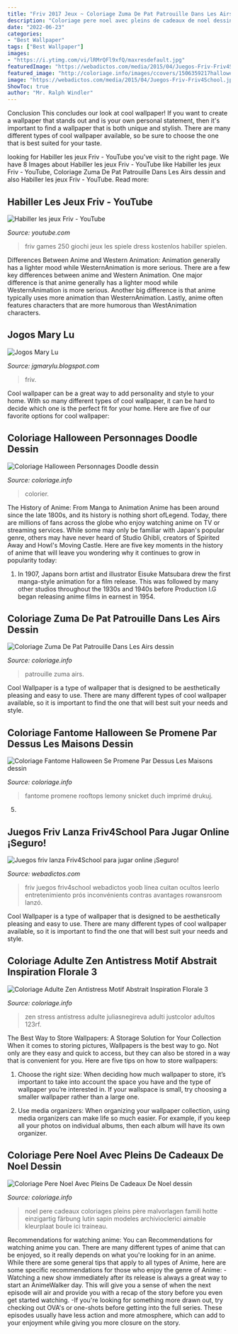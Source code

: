 ```yaml
---
title: "Friv 2017 Jeux ~ Coloriage Zuma De Pat Patrouille Dans Les Airs Dessin"
description: "Coloriage pere noel avec pleins de cadeaux de noel dessin"
date: "2022-06-23"
categories:
- "Best Wallpaper"
tags: ["Best Wallpaper"]
images:
- "https://i.ytimg.com/vi/lRMrQFl9xfQ/maxresdefault.jpg"
featuredImage: "https://webadictos.com/media/2015/04/Juegos-Friv-Friv4School.jpg"
featured_image: "http://coloriage.info/images/ccovers/1506359217halloween-personnages-doodle.jpg"
image: "https://webadictos.com/media/2015/04/Juegos-Friv-Friv4School.jpg"
ShowToc: true
author: "Mr. Ralph Windler"
---
```



Conclusion
This concludes our look at cool wallpaper! If you want to create a wallpaper that stands out and is your own personal statement, then it's important to find a wallpaper that is both unique and stylish. There are many different types of cool wallpaper available, so be sure to choose the one that is best suited for your taste.

	

		
looking for Habiller les jeux Friv - YouTube you've visit to the right page. We have 8 Images about Habiller les jeux Friv - YouTube like Habiller les jeux Friv - YouTube, Coloriage Zuma De Pat Patrouille Dans Les Airs dessin and also Habiller les jeux Friv - YouTube. Read more:
		
    
## Habiller Les Jeux Friv - YouTube

<img loading=lazy src="https://i.ytimg.com/vi/lRMrQFl9xfQ/maxresdefault.jpg" onerror="this.onerror=null;this.src='https://tse2.mm.bing.net/th?id=OIP.qkYGMJIKk0I9QvMVYwLqdgHaEK&amp;pid=15.1';" alt="Habiller les jeux Friv - YouTube">

_Source: youtube.com_

>friv games 250 giochi jeux les spiele dress kostenlos habiller spielen. 

	

Differences Between Anime and Western Animation: Animation generally has a lighter mood while WesternAnimation is more serious.
There are a few key differences between anime and Western Animation. One major difference is that anime generally has a lighter mood while WesternAnimation is more serious. Another big difference is that anime typically uses more animation than WesternAnimation. Lastly, anime often features characters that are more humorous than WestAnimation characters.

    
## Jogos Mary Lu

<img loading=lazy src="https://2.bp.blogspot.com/_DcYJFnaCSnQ/TB1RsrH49gI/AAAAAAAAAAU/btMc9LGrBlI/s1600/friv.png" onerror="this.onerror=null;this.src='https://tse3.mm.bing.net/th?id=OIP.jDFKqUle7uHiUXt3DhlSTAHaE9&amp;pid=15.1';" alt="Jogos Mary Lu">

_Source: jgmarylu.blogspot.com_

>friv. 

	

Cool wallpaper can be a great way to add personality and style to your home. With so many different types of cool wallpaper, it can be hard to decide which one is the perfect fit for your home. Here are five of our favorite options for cool wallpaper: 

    
## Coloriage Halloween Personnages Doodle Dessin

<img loading=lazy src="http://coloriage.info/images/ccovers/1506359217halloween-personnages-doodle.jpg" onerror="this.onerror=null;this.src='https://tse4.mm.bing.net/th?id=OIP.LiHhhWDgbgE0WvZj6ez2UAHaKl&amp;pid=15.1';" alt="Coloriage Halloween Personnages Doodle dessin">

_Source: coloriage.info_

>colorier. 

	

The History of Anime: From Manga to Animation
Anime has been around since the late 1800s, and its history is nothing short ofLegend. Today, there are millions of fans across the globe who enjoy watching anime on TV or streaming services. While some may only be familiar with Japan's popular genre, others may have never heard of Studio Ghibli, creators of Spirited Away and Howl's Moving Castle. Here are five key moments in the history of anime that will leave you wondering why it continues to grow in popularity today:
1) In 1907, Japans born artist and illustrator Eisuke Matsubara drew the first manga-style animation for a film release. This was followed by many other studios throughout the 1930s and 1940s before Production I.G began releasing anime films in earnest in 1954.

    
## Coloriage Zuma De Pat Patrouille Dans Les Airs Dessin

<img loading=lazy src="http://coloriage.info/images/ccovers/1506962867Zuma-de-Pat-Patrouille-dans-les-airs.jpg" onerror="this.onerror=null;this.src='https://tse1.mm.bing.net/th?id=OIP.TnsB2gZdCuLOIN0Q5pdZhgHaJ4&amp;pid=15.1';" alt="Coloriage Zuma De Pat Patrouille Dans Les Airs dessin">

_Source: coloriage.info_

>patrouille zuma airs. 

	

Cool Wallpaper is a type of wallpaper that is designed to be aesthetically pleasing and easy to use. There are many different types of cool wallpaper available, so it is important to find the one that will best suit your needs and style.

    
## Coloriage Fantome Halloween Se Promene Par Dessus Les Maisons Dessin

<img loading=lazy src="http://coloriage.info/images/ccovers/1509124584fantome-halloween-se-promene-par-dessus-les-maisons.png" onerror="this.onerror=null;this.src='https://tse4.mm.bing.net/th?id=OIP.WrCm5yHfxeaWfZihbS218gHaKd&amp;pid=15.1';" alt="Coloriage Fantome Halloween Se Promene Par Dessus Les Maisons dessin">

_Source: coloriage.info_

>fantome promene rooftops lemony snicket duch imprimé drukuj. 

	

5.

    
## Juegos Friv Lanza Friv4School Para Jugar Online ¡Seguro!

<img loading=lazy src="https://webadictos.com/media/2015/04/Juegos-Friv-Friv4School.jpg" onerror="this.onerror=null;this.src='https://tse2.mm.bing.net/th?id=OIP.eNpyyreu9mTc9SLgLv-5cQHaEB&amp;pid=15.1';" alt="Juegos friv lanza Friv4School para jugar online ¡Seguro!">

_Source: webadictos.com_

>friv juegos friv4school webadictos yoob línea cuitan ocultos leerlo entretenimiento prós inconvénients contras avantages rowansroom lanzó. 

	

Cool Wallpaper is a type of wallpaper that is designed to be aesthetically pleasing and easy to use. There are many different types of cool wallpaper available, so it is important to find the one that will best suit your needs and style.

    
## Coloriage Adulte Zen Antistress Motif Abstrait Inspiration Florale 3

<img loading=lazy src="http://coloriage.info/images/ccovers/1496334778adulte-zen-antistress-motif-abstrait-inspiration-florale-3-par-juliasnegireva.jpg" onerror="this.onerror=null;this.src='https://tse1.mm.bing.net/th?id=OIP.6qVUYJ8kU7toswauxED_SgHaKe&amp;pid=15.1';" alt="Coloriage Adulte Zen Antistress Motif Abstrait Inspiration Florale 3">

_Source: coloriage.info_

>zen stress antistress adulte juliasnegireva adulti justcolor adultos 123rf. 

	

The Best Way to Store Wallpapers: A Storage Solution for Your Collection
When it comes to storing pictures, Wallpapers is the best way to go. Not only are they easy and quick to access, but they can also be stored in a way that is convenient for you. Here are five tips on how to store wallpapers:
1) Choose the right size: When deciding how much wallpaper to store, it’s important to take into account the space you have and the type of wallpaper you’re interested in. If your wallspace is small, try choosing a smaller wallpaper rather than a large one.

2) Use media organizers: When organizing your wallpaper collection, using media organizers can make life so much easier. For example, if you keep all your photos on individual albums, then each album will have its own organizer.

    
## Coloriage Pere Noel Avec Pleins De Cadeaux De Noel Dessin

<img loading=lazy src="http://coloriage.info/images/ccovers/1510109052pere-noel-avec-pleins-de-cadeaux-de-noel.jpg" onerror="this.onerror=null;this.src='https://tse2.mm.bing.net/th?id=OIP.ChQi-3bCmPfp_5KvrV75AgHaJ3&amp;pid=15.1';" alt="Coloriage Pere Noel Avec Pleins De Cadeaux De Noel dessin">

_Source: coloriage.info_

>noel pere cadeaux coloriages pleins père malvorlagen famili hotte einzigartig färbung lutin sapin modeles archivioclerici aimable kleurplaat boule ici traineau. 

	

Recommendations for watching anime: You can
Recommendations for watching anime you can. There are many different types of anime that can be enjoyed, so it really depends on what you're looking for in an anime. While there are some general tips that apply to all types of Anime, here are some specific recommendations for those who enjoy the genre of Anime: 
-Watching a new show immediately after its release is always a great way to start an AnimeWalker day. This will give you a sense of when the next episode will air and provide you with a recap of the story before you even get started watching. 
-If you're looking for something more drawn out, try checking out OVA's or one-shots before getting into the full series. These episodes usually have less action and more atmosphere, which can add to your enjoyment while giving you more closure on the story.

